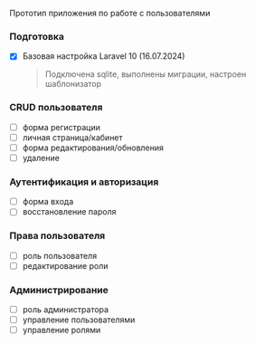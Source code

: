 Прототип приложения по работе с пользователями

### Подготовка
 
- [x] Базовая настройка Laravel 10 (16.07.2024)
    > Подключена sqlite, выполнены миграции, настроен шаблонизатор

### CRUD пользователя

- [ ] форма регистрации
- [ ] личная страница/кабинет
- [ ] форма редактирования/обновления
- [ ] удаление

### Аутентификация и авторизация

- [ ] форма входа
- [ ] восстановление пароля

### Права пользователя

- [ ] роль пользователя
- [ ] редактирование роли

### Администрирование 

- [ ] роль администратора
- [ ] управление пользователями
- [ ] управление ролями
